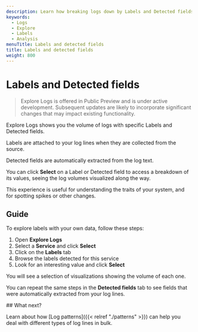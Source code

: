 ```yaml
---
description: Learn how breaking logs down by Labels and Detected fields can help you find the signal in the noise.
keywords:
  - Logs
  - Explore
  - Labels
  - Analysis
menuTitle: Labels and detected fields
title: Labels and detected fields
weight: 800
---
```


# Labels and Detected fields

> Explore Logs is offered in Public Preview and is under active development. Subsequent updates are likely to incorporate significant changes that may impact existing functionality.

Explore Logs shows you the volume of logs with specific Labels and Detected fields.

Labels are attached to your log lines when they are collected from the source.

Detected fields are automatically extracted from the log text.

You can click **Select** on a Label or Detected field to access a breakdown of its values, seeing the log volumes visualized along the way.

This experience is useful for understanding the traits of your system, and for spotting spikes or other changes.

## Guide

To explore labels with your own data, follow these steps:

1. Open **Explore Logs**
2. Select a **Service** and click **Select**
3. Click on the **Labels** tab
4. Browse the labels detected for this service
5. Look for an interesting value and click **Select**

You will see a selection of visualizations showing the volume of each one.

You can repeat the same steps in the **Detected fields** tab to see fields that were automatically extracted from your log lines.

## What next?

Learn about how [Log patterns]({{< relref "./patterns" >}}) can help you deal with different types of log lines in bulk.
